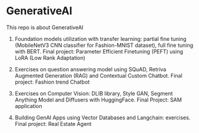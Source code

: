 # GenerativeAI
This repo is about GenerativeAI

1. Foundation models utilization with transfer learning: partial fine tuning (MobileNetV3 CNN classifier for Fashion-MNIST dataset), full fine tuning with BERT. 
Final project: Parameter Efficient Finetuning (PEFT) using LoRA (Low Rank Adaptation)

2. Exercises on question answering model using SQuAD, Retriva Augmented Generation (RAG) and Contextual Custom Chatbot. 
Final project: Fashion trend Chatbot

3. Exercises on Computer Vision: DLIB library, Style GAN, Segment Anything Model and Diffusers with HuggingFace. 
Final Project: SAM application

4. Building GenAI Apps using Vector Databases and Langchain: exercises. 
Final project: Real Estate Agent